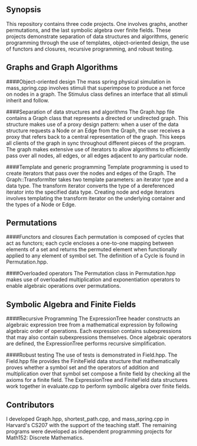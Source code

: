 ## Synopsis

<!---
At the top of the file there should be a short introduction and/ or overview that explains **what** the project is. This description should match descriptions added for package managers (Gemspec, package.json, etc.)
-->

This repository contains three code projects. One involves graphs, another permutations, and the last symbolic algebra over finite fields. These projects demonstrate separation of data structures and algorithms, generic programming through the use of templates, object-oriented design, the use of functors and closures, recursive programming, and robust testing. 

## Graphs and Graph Algorithms

<!---
A short description of the motivation behind the creation and maintenance of the project. This should explain **why** the project exists.
-->

####Object-oriented design
The mass spring physical simulation in mass\_spring.cpp involves stimuli that superimpose to produce a net force on nodes in a graph. The Stimulus class defines an interface that all stimuli inherit and follow.

####Separation of data structures and algorithms 
The Graph.hpp file contains a Graph class that represents a directed or undirected graph. This structure makes use of a proxy design pattern: when a user of the data structure requests a Node or an Edge from the Graph, the user receives a proxy that refers back to a central representation of the graph. This keeps all clients of the graph in sync throughout different pieces of the program. The graph makes extensive use of iterators to allow algorithms to efficiently pass over all nodes, all edges, or all edges adjacent to any particular node.

####Template and generic programming
Template programming is used to create iterators that pass over the nodes and edges of the Graph. The Graph::TransformIter takes two template parameters: an iterator type and a data type. The transform iterator converts the type of a dereferenced iterator into the specified data type. Creating node and edge iterators involves templating the transform iterator on the underlying container and the types of a Node or Edge.

## Permutations

####Functors and closures
Each permutation is composed of cycles that act as functors; each cycle encloses a one-to-one mapping between elements of a set and returns the permuted element when functionally applied to any element of symbol set. The definition of a Cycle is found in Permutation.hpp. 

####Overloaded operators
The Permutation class in Permutation.hpp makes use of overloaded multiplication and exponentiation operators to enable algebraic operations over permutations. 

## Symbolic Algebra and Finite Fields

####Recursive Programming
The ExpressionTree header constructs an algebraic expression tree from a mathematical expression by following algebraic order of operations. Each expression contains subexpressions that may also contain subexpressions themselves. Once algebraic operators are defined, the ExpressionTree performs recursive simplification. 

####Robust testing
The use of tests is demonstrated in Field.hpp. The Field.hpp file provides the FiniteField data structure that mathematically proves whether a symbol set and the operators of addition and multiplication over that symbol set compose a finite field by checking all the axioms for a finite field. The ExpressionTree and FiniteField data structures work together in evaluate.cpp to perform symbolic algebra over finite fields. 


<!---
## Code Example
Show what the library does as concisely as possible, developers should be able to figure out **how** your project solves their problem by looking at the code example. Make sure the API you are showing off is obvious, and that your code is short and concise.
-->



<!---
## Installation
Provide code examples and explanations of how to get the project.
-->


<!---
## API Reference
Depending on the size of the project, if it is small and simple enough the reference docs can be added to the README. For medium size to larger projects it is important to at least provide a link to where the API reference docs live.
-->


<!---
## Tests
Describe and show how to run the tests with code examples.
-->

## Contributors

<!---
Let people know how they can dive into the project, include important links to things like issue trackers, irc, twitter accounts if applicable.
-->

I developed Graph.hpp, shortest\_path.cpp, and mass\_spring.cpp in Harvard's CS207 with the support of the teaching staff. The remaining programs were developed as independent programming projects for Math152: Discrete Mathematics. 


<!---
## License
A short snippet describing the license (MIT, Apache, etc.)
-->

